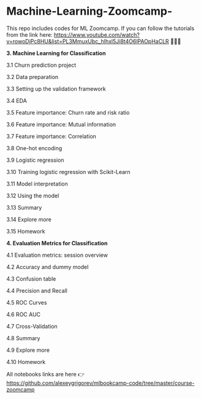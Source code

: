 # Machine-Learning-Zoomcamp-

This repo includes codes for ML Zoomcamp.
If you can follow the tutorials from the link here: https://www.youtube.com/watch?v=rowoDjPc8HU&list=PL3MmuxUbc_hIhxl5Ji8t4O6lPAOpHaCLR 👩🏼‍💻

**3. Machine Learning for Classification** 

3.1 Churn prediction project

3.2 Data preparation

3.3 Setting up the validation framework

3.4 EDA

3.5 Feature importance: Churn rate and risk ratio

3.6 Feature importance: Mutual information

3.7 Feature importance: Correlation

3.8 One-hot encoding

3.9 Logistic regression

3.10 Training logistic regression with Scikit-Learn

3.11 Model interpretation

3.12 Using the model

3.13 Summary

3.14 Explore more

3.15 Homework

**4. Evaluation Metrics for Classification**

4.1 Evaluation metrics: session overview

4.2 Accuracy and dummy model

4.3 Confusion table

4.4 Precision and Recall

4.5 ROC Curves

4.6 ROC AUC

4.7 Cross-Validation

4.8 Summary

4.9 Explore more

4.10 Homework

All notebooks links are here 👉 https://github.com/alexeygrigorev/mlbookcamp-code/tree/master/course-zoomcamp  
